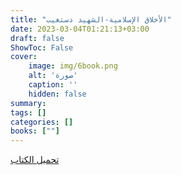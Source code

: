 ```yaml
---
title: "الأخلاق الإسلامية-الشهيد دستغيب"
date: 2023-03-04T01:21:13+03:00
draft: false
ShowToc: False
cover:
    image: img/6book.png
    alt: 'صورة'
    caption: ''
    hidden: false
summary: 
tags: []
categories: []
books: [""]
---
```

[تحميل الكتاب](./../../books/6.pdf)